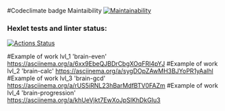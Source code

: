 #Codeclimate badge Maintaibility
[![Maintainability](https://api.coverwriteodeclimate.com/v1/badges/99c9f484909914e36ba5/maintainability)](https://codeclimate.com/github/remeenemee/python-project-49/maintainability)

### Hexlet tests and linter status:
[![Actions Status](https://github.com/remeenemee/python-project-49/actions/workflows/hexlet-check.yml/badge.svg)](https://github.com/remeenemee/python-project-49/actions)

#Example of work lvl_1 'brain-even'  https://asciinema.org/a/6xx9EbeQJBDrCbgXOqFRl4pYJ
#Example of work lvl_2 'brain-calc' https://asciinema.org/a/sygDOpZAwMH3BJYoPR1yAalhl
#Example of work lvl_3 'brain-gcd' https://asciinema.org/a/rUS5iRNL23hBarMdfBTV0FAZm
#Example of work lvl_4 'brain-progression' https://asciinema.org/a/khUeVjkt7EwXoJpSIKhDkGIu3



